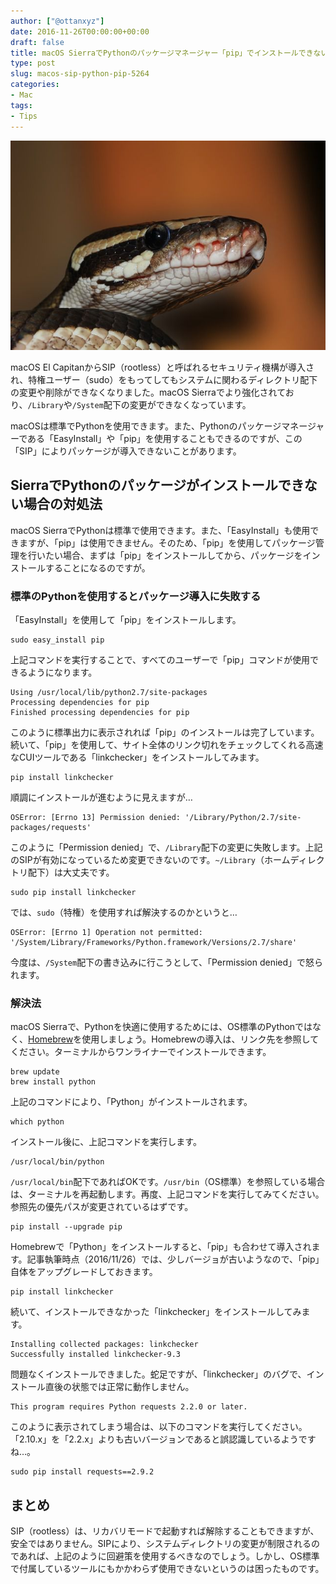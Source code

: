 ```yaml
---
author: ["@ottanxyz"]
date: 2016-11-26T00:00:00+00:00
draft: false
title: macOS SierraでPythonのパッケージマネージャー「pip」でインストールできない時の対処法
type: post
slug: macos-sip-python-pip-5264
categories:
- Mac
tags:
- Tips
---
```


![](161126-58391c0de6557.jpg)






macOS El CapitanからSIP（rootless）と呼ばれるセキュリティ機構が導入され、特権ユーザー（sudo）をもってしてもシステムに関わるディレクトリ配下の変更や削除ができなくなりました。macOS Sierraでより強化されており、`/Library`や`/System`配下の変更ができなくなっています。





macOSは標準でPythonを使用できます。また、Pythonのパッケージマネージャーである「EasyInstall」や「pip」を使用することもできるのですが、この「SIP」によりパッケージが導入できないことがあります。





## SierraでPythonのパッケージがインストールできない場合の対処法





macOS SierraでPythonは標準で使用できます。また、「EasyInstall」も使用できますが、「pip」は使用できません。そのため、「pip」を使用してパッケージ管理を行いたい場合、まずは「pip」をインストールしてから、パッケージをインストールすることになるのですが。





### 標準のPythonを使用するとパッケージ導入に失敗する





「EasyInstall」を使用して「pip」をインストールします。




    
    sudo easy_install pip





上記コマンドを実行することで、すべてのユーザーで「pip」コマンドが使用できるようになります。




    
    Using /usr/local/lib/python2.7/site-packages
    Processing dependencies for pip
    Finished processing dependencies for pip





このように標準出力に表示されれば「pip」のインストールは完了しています。続いて、「pip」を使用して、サイト全体のリンク切れをチェックしてくれる高速なCUIツールである「linkchecker」をインストールしてみます。




    
    pip install linkchecker





順調にインストールが進むように見えますが…




    
    OSError: [Errno 13] Permission denied: '/Library/Python/2.7/site-packages/requests'





このように「Permission denied」で、`/Library`配下の変更に失敗します。上記のSIPが有効になっているため変更できないのです。`~/Library`（ホームディレクトリ配下）は大丈夫です。




    
    sudo pip install linkchecker





では、`sudo`（特権）を使用すれば解決するのかというと…




    
    OSError: [Errno 1] Operation not permitted: '/System/Library/Frameworks/Python.framework/Versions/2.7/share'





今度は、`/System`配下の書き込みに行こうとして、「Permission denied」で怒られます。





### 解決法





macOS Sierraで、Pythonを快適に使用するためには、OS標準のPythonではなく、[Homebrew](https://brew.sh/)を使用しましょう。Homebrewの導入は、リンク先を参照してください。ターミナルからワンライナーでインストールできます。




    
    brew update
    brew install python





上記のコマンドにより、「Python」がインストールされます。




    
    which python





インストール後に、上記コマンドを実行します。




    
    /usr/local/bin/python





`/usr/local/bin`配下であればOKです。`/usr/bin`（OS標準）を参照している場合は、ターミナルを再起動します。再度、上記コマンドを実行してみてください。参照先の優先パスが変更されているはずです。




    
    pip install --upgrade pip





Homebrewで「Python」をインストールすると、「pip」も合わせて導入されます。記事執筆時点（2016/11/26）では、少しバージョが古いようなので、「pip」自体をアップグレードしておきます。




    
    pip install linkchecker





続いて、インストールできなかった「linkchecker」をインストールしてみます。




    
    Installing collected packages: linkchecker
    Successfully installed linkchecker-9.3





問題なくインストールできました。蛇足ですが、「linkchecker」のバグで、インストール直後の状態では正常に動作しません。




    
    This program requires Python requests 2.2.0 or later.





このように表示されてしまう場合は、以下のコマンドを実行してください。「2.10.x」を「2.2.x」よりも古いバージョンであると誤認識しているようですね…。




    
    sudo pip install requests==2.9.2





## まとめ





SIP（rootless）は、リカバリモードで起動すれば解除することもできますが、安全ではありません。SIPにより、システムディレクトリの変更が制限されるのであれば、上記のように回避策を使用するべきなのでしょう。しかし、OS標準で付属しているツールにもかかわらず使用できないというのは困ったものです。
